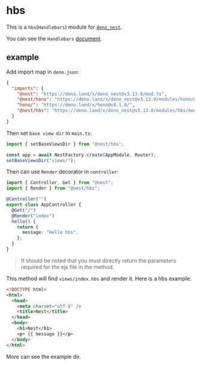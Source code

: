 # hbs

This is a `hbs`(`Handlebars`) module for
[`deno_nest`](https://deno.land/x/deno_nest).

You can see the `Handlebars` [document](https://handlebarsjs.com/).

## example

Add import map in `deno.json`:

```json
{
  "imports": {
    "@nest": "https://deno.land/x/deno_nest@v3.13.0/mod.ts",
    "@nest/hono": "https://deno.land/x/deno_nest@v3.13.0/modules/hono/mod.ts",
    "hono/": "https://deno.land/x/hono@v4.1.0/",
    "@nest/hbs": "https://deno.land/x/deno_nest@v3.13.0/modules/hbs/mod.ts"
  }
}
```

Then set `base view dir` in `main.ts`:

```typescript
import { setBaseViewsDir } from "@nest/hbs";

const app = await NestFactory.create(AppModule, Router);
setBaseViewsDir("views/");
```

Then can use `Render` decorator in `controller`:

```ts
import { Controller, Get } from "@nest";
import { Render } from "@nest/hbs";

@Controller("")
export class AppController {
  @Get("/")
  @Render("index")
  hello() {
    return {
      message: "Hello hbs",
    };
  }
}
```

> It should be noted that you must directly return the parameters required for
> the ejs file in the method.

This method will find `views/index.hbs` and render it. Here is a hbs example:

```html
<!DOCTYPE html>
<html>
  <head>
    <meta charset="utf-8" />
    <title>Nest</title>
  </head>
  <body>
    <h1>Nest</h1>
    <p> {{ message }}</p>
  </body>
</html>
```

More can see the example dir.
